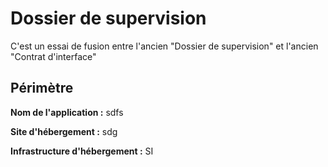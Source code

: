 # Dossier de supervision 

C'est un essai de fusion entre l'ancien "Dossier de supervision" et l'ancien "Contrat d'interface"

## Périmètre

**Nom de l'application :** sdfs

**Site d'hébergement :** sdg

**Infrastructure d'hébergement :** SI 
